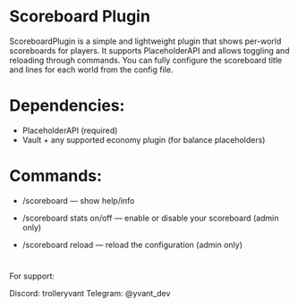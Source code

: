 # Scoreboard Plugin

ScoreboardPlugin is a simple and lightweight plugin that shows per-world scoreboards for players.
It supports PlaceholderAPI and allows toggling and reloading through commands.
You can fully configure the scoreboard title and lines for each world from the config file.

# Dependencies:

- PlaceholderAPI (required)
- Vault + any supported economy plugin (for balance placeholders)

# Commands:

- /scoreboard — show help/info

- /scoreboard stats on/off — enable or disable your scoreboard (admin only)

- /scoreboard reload — reload the configuration (admin only)
#

For support:

Discord: trolleryvant
Telegram: @yvant_dev

